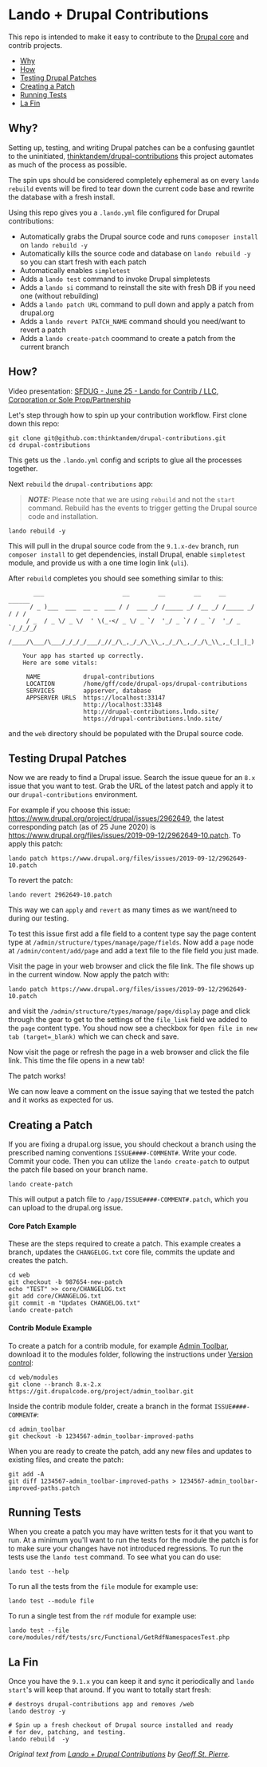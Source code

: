 # Lando + Drupal Contributions

This repo is intended to make it easy to contribute to the [Drupal core](https://drupal.org/project/drupal) and contrib projects.

- [Why](#why)
- [How](#how)
- [Testing Drupal Patches](#testing-drupal-patches)
- [Creating a Patch](#creating-a-patch)
- [Running Tests](#running-tests)
- [La Fin](#la-fin)

## Why?

Setting up, testing, and writing Drupal patches can be a confusing gauntlet to the uninitiated, [thinktandem/drupal-contributions](https://github.com/thinktandem/drupal-contributions) this project automates as much of the process as possible.

The spin ups should be considered completely ephemeral as on every `lando rebuild` events will be fired to tear down the current code base and rewrite the database with a fresh install.

Using this repo gives you a `.lando.yml` file configured for Drupal contributions:

- Automatically grabs the Drupal source code and runs `comoposer install` on `lando rebuild -y`
- Automatically kills the source code and database on `lando rebuild -y` so you can start fresh with each patch
- Automatically enables `simpletest`
- Adds a `lando test` command to invoke Drupal simpletests
- Adds a `lando si` command to reinstall the site with fresh DB if you need one (without rebuilding)
- Adds a `lando patch URL` command to pull down and apply a patch from drupal.org
- Adds a `lando revert PATCH_NAME` command should you need/want to revert a patch
- Adds a `lando create-patch` coommand to create a patch from the current branch

## How?

Video presentation: [SFDUG - June 25 - Lando for Contrib / LLC, Corporation or Sole Prop/Partnership](https://www.youtube.com/watch?v=vVpKCQZKNtM)

Let's step through how to spin up your contribution workflow. First clone down this repo:

```
git clone git@github.com:thinktandem/drupal-contributions.git
cd drupal-contributions
```

This gets us the `.lando.yml` config and scripts to glue all the processes together.

Next `rebuild` the `drupal-contributions` app:

> **_NOTE:_** Please note that we are using `rebuild` and not the `start` command. Rebuild has the events to trigger getting the Drupal source code and installation.

```
lando rebuild -y
```

This will pull in the drupal source code from the `9.1.x-dev` branch, run `composer install` to get dependencies, install Drupal, enable `simpletest` module, and provide us with a one time login link (`uli`).

After `rebuild` completes you should see something similar to this:

```
       ___                      __        __        __     __        ______
      / _ )___  ___  __ _  ___ / /  ___ _/ /_____ _/ /__ _/ /_____ _/ / / /
     / _  / _ \/ _ \/  ' \(_-</ _ \/ _ `/  '_/ _ `/ / _ `/  '_/ _ `/_/_/_/
    /____/\___/\___/_/_/_/___/_//_/\_,_/_/\_\\_,_/_/\_,_/_/\_\\_,_(_|_|_)

    Your app has started up correctly.
    Here are some vitals:

     NAME            drupal-contributions
     LOCATION        /home/gff/code/drupal-ops/drupal-contributions
     SERVICES        appserver, database
     APPSERVER URLS  https://localhost:33147
                     http://localhost:33148
                     http://drupal-contributions.lndo.site/
                     https://drupal-contributions.lndo.site/

```

and the `web` directory should be populated with the Drupal source code.

## Testing Drupal Patches

Now we are ready to find a Drupal issue. Search the issue queue for an `8.x` issue that you want to test. Grab the URL of the latest patch and apply it to our `drupal-contributions` environment.

For example if you choose this issue: https://www.drupal.org/project/drupal/issues/2962649, the latest corresponding patch (as of 25 June 2020) is https://www.drupal.org/files/issues/2019-09-12/2962649-10.patch. To apply this patch:

```
lando patch https://www.drupal.org/files/issues/2019-09-12/2962649-10.patch
```

To revert the patch:

```
lando revert 2962649-10.patch
```

This way we can `apply` and `revert` as many times as we want/need to during our testing.

To test this issue first add a file field to a content type say the page content type at `/admin/structure/types/manage/page/fields`. Now add a `page` node at `/admin/content/add/page` and add a text file to the file field you just made.

Visit the page in your web browser and click the file link. The file shows up in the current window. Now apply the patch with:

```
lando patch https://www.drupal.org/files/issues/2019-09-12/2962649-10.patch
```

and visit the `/admin/structure/types/manage/page/display` page and click through the gear to get to the settings of the `file_link` field we added to the `page` content type. You shoud now see a checkbox for `Open file in new tab (target=_blank)` which we can check and save.

Now visit the page or refresh the page in a web browser and click the file link. This time the file opens in a new tab!

The patch works!

We can now leave a comment on the issue saying that we tested the patch and it works as expected for us.

## Creating a Patch

If you are fixing a drupal.org issue, you should checkout a branch using the prescribed naming conventions `ISSUE####-COMMENT#`. Write your code. Commit your code. Then you can utilize the `lando create-patch` to output the patch file based on your branch name.

```
lando create-patch
```

This will output a patch file to `/app/ISSUE####-COMMENT#.patch`, which you can upload to the drupal.org issue.

#### Core Patch Example
These are the steps required to create a patch. This example creates a branch, updates the `CHANGELOG.txt` core file, commits the update and creates the patch.

```
cd web
git checkout -b 987654-new-patch
echo "TEST" >> core/CHANGELOG.txt
git add core/CHANGELOG.txt
git commit -m "Updates CHANGELOG.txt"
lando create-patch
```

#### Contrib Module Example

To create a patch for a contrib module, for example [Admin Toolbar](https://www.drupal.org/project/admin_toolbar), download it to the modules folder, following the instructions under [Version control](https://www.drupal.org/project/admin_toolbar/git-instructions):

```
cd web/modules
git clone --branch 8.x-2.x https://git.drupalcode.org/project/admin_toolbar.git
```
Inside the contrib module folder, create a branch in the format `ISSUE####-COMMENT#`:

```
cd admin_toolbar
git checkout -b 1234567-admin_toolbar-improved-paths
```
When you are ready to create the patch, add any new files and updates to existing files, and create the patch:

```
git add -A
git diff 1234567-admin_toolbar-improved-paths > 1234567-admin_toolbar-improved-paths.patch
```

## Running Tests

When you create a patch you may have written tests for it that you want to run. At a minimum you'll want to run the tests for the module the patch is for to make sure your changes have not introduced regressions. To run the tests use the `lando test` command. To see what you can do use:

```
lando test --help
```

To run all the tests from the `file` module for example use:

```
lando test --module file
```

To run a single test from the `rdf` module for example use:

```
lando test --file core/modules/rdf/tests/src/Functional/GetRdfNamespacesTest.php
```

## La Fin

Once you have the `9.1.x` you can keep it and sync it periodically and `lando start`'s will keep that around. If you want to totally start fresh:

```
# destroys drupal-contributions app and removes /web
lando destroy -y

# Spin up a fresh checkout of Drupal source installed and ready
# for dev, patching, and testing.
lando rebuild  -y
```

*Original text from [Lando + Drupal Contributions](https://blog.lando.dev/2020/06/30/lando-drupal-contributions/) by [Geoff St. Pierre](https://twitter.com/serundeputy).*
